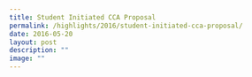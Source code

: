 ```yaml
---
title: Student Initiated CCA Proposal
permalink: /highlights/2016/student-initiated-cca-proposal/
date: 2016-05-20
layout: post
description: ""
image: ""
---
```

